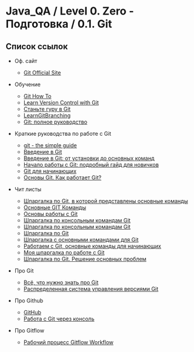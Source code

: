 # Java_QA / Level 0. Zero - Подготовка / 0.1. Git

## Список ссылок

* Оф. сайт

    * [Git Official Site](https://git-scm.com/)

* Обучение

    * [Git How To](https://githowto.com/ru)
    * [Learn Version Control with Git](http://www.git-tower.com/learn/git/videos/)
    * [Станьте гуру в Git](https://www.atlassian.com/ru/git/tutorials)
    * [LearnGitBranching](https://learngitbranching.js.org/?locale=ru_RU)
    * [Git: полное руководство](https://cyberguru.tech/%D0%BF%D1%80%D0%BE%D0%B3%D1%80%D0%B0%D0%BC%D0%BC%D0%B8%D1%80%D0%BE%D0%B2%D0%B0%D0%BD%D0%B8%D0%B5/git-%D0%BF%D0%BE%D0%BB%D0%BD%D0%BE%D0%B5-%D1%80%D1%83%D0%BA%D0%BE%D0%B2%D0%BE%D0%B4%D1%81%D1%82%D0%B2%D0%BE#1) 
    
* Краткие руководства по работе с Git

    * [git - the simple guide](http://rogerdudler.github.io/git-guide/)
    * [Введение в Git](https://habr.com/en/post/472600/)
    * [Введение в Git: от установки до основных команд](https://tproger.ru/translations/beginner-git-cheatsheet/)
    * [Начало работы с Git: подробный гайд для новичков](https://javarush.ru/groups/posts/2683-nachalo-rabotih-s-git-podrobnihy-gayd-dlja-novichkov)
    * [Git для начинающих](https://devpractice.ru/category/git/git-for-beginners/)
    * [Основы Git. Как работает Git?](https://otus.ru/nest/post/770/)
    
* Чит листы

    * [Шпаргалка по Git, в которой представлены основные команды](https://proglib.io/p/git-cheatsheet/)
    * [Основные GIT Команды](https://www.hostinger.ru/rukovodstva/osnovnie-git-komandy)
    * [Основы работы с Git](https://old.calculate-linux.org/main/ru/git)
    * [Шпаргалка по консольным командам Git](https://github.com/cyberspacedk/Git-commands)
    * [Шпаргалка по консольным командам Git](https://contentim.ru/git)
    * [Шпаргалка по Git](https://medium.com/@ABatickaya/%D1%88%D0%BF%D0%B0%D1%80%D0%B3%D0%B0%D0%BB%D0%BA%D0%B0-%D0%BF%D0%BE-git-55eeea487676)
    * [Шпаргалка с основными командами для Git](https://agladky.ru/blog/git-cheat-sheet/)
    * [Работаем с Git, основные команды для начинающих](http://dnzl.ru/view_post.php%3Fid%3D317)
    * [Моя шпаргалка по работе с Git](https://eax.me/git-commands/)
    * [Шпаргалка по Git. Решение основных проблем](https://htmlacademy.ru/blog/boost/tools/first-aid-git)
    
* Про Git

    * [Всё, что нужно знать про Git](http://tarantsov.com/2008/11/essential-git.html)
    * [Распределенная система управления версиями Git](https://www.ibm.com/developerworks/ru/library/l-git_1/) 
    
* Про Github

    * [GitHub](https://pythonhelp.ru/post/2020-10-21-git-guide/)
    * [Работа с Git через консоль](https://htmlacademy.ru/blog/boost/tools/git-console)
    
* Про Gitflow
    
    * [Рабочий процесс Gitflow Workflow](https://tproger.ru/translations/test-automation-strategy-for-agile-projects/)
